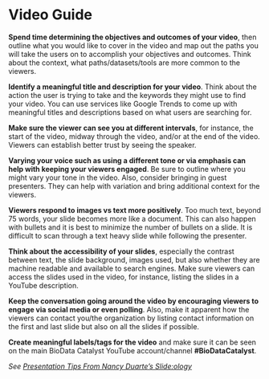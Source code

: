 # Video Guide

**Spend time determining the objectives and outcomes of your video**, then outline what you would like to cover in the video and map out the paths you will take the users on to accomplish your objectives and outcomes. Think about the context, what paths/datasets/tools are more common to the viewers.

**Identify a meaningful title and description for your video**. Think about the action the user is trying to take and the keywords they might use to find your video. You can use services like Google Trends to come up with meaningful titles and descriptions based on what users are searching for.

**Make sure the viewer can see you at different intervals**, for instance, the start of the video, midway through the video, and/or at the end of the video. Viewers can establish better trust by seeing the speaker.

**Varying your voice such as using a different tone or via emphasis can help with keeping your viewers engaged**. Be sure to outline where you might vary your tone in the video. Also, consider bringing in guest presenters. They can help with variation and bring additional context for the viewers.

**Viewers respond to images vs text more positively**. Too much text, beyond 75 words, your slide becomes more like a document. This can also happen with bullets and it is best to minimize the number of bullets on a slide. It is difficult to scan through a text heavy slide while following the presenter.

**Think about the accessibility of your slides**, especially the contrast between text, the slide background, images used, but also whether they are machine readable and available to search engines. Make sure viewers can access the slides used in the video, for instance, listing the slides in a YouTube description.

**Keep the conversation going around the video by encouraging viewers to engage via social media or even polling**. Also, make it apparent how the viewers can contact you/the organization by listing contact information on the first and last slide but also on all the slides if possible.

**Create meaningful labels/tags for the video** and make sure it can be seen on the main BioData Catalyst YouTube account/channel **\#BioDataCatalyst**.

_See_ [_Presentation Tips From Nancy Duarte’s Slide:ology_](https://www.huffpost.com/entry/presentation-tips-slideology_b_2278955)


